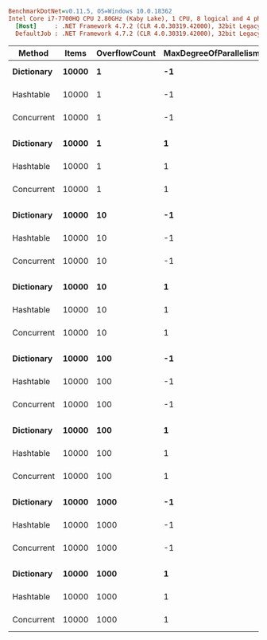 ``` ini

BenchmarkDotNet=v0.11.5, OS=Windows 10.0.18362
Intel Core i7-7700HQ CPU 2.80GHz (Kaby Lake), 1 CPU, 8 logical and 4 physical cores
  [Host]     : .NET Framework 4.7.2 (CLR 4.0.30319.42000), 32bit LegacyJIT-v4.8.4010.0
  DefaultJob : .NET Framework 4.7.2 (CLR 4.0.30319.42000), 32bit LegacyJIT-v4.8.4010.0


```
|     Method | Items | OverflowCount | MaxDegreeOfParallelism |      Mean |     Error |    StdDev |    Median | Ratio | RatioSD |
|----------- |------ |-------------- |----------------------- |----------:|----------:|----------:|----------:|------:|--------:|
| **Dictionary** | **10000** |             **1** |                     **-1** |  **87.39 ns** | **0.4133 ns** | **0.3664 ns** |  **87.48 ns** |  **1.00** |    **0.00** |
|  Hashtable | 10000 |             1 |                     -1 |  88.51 ns | 0.5133 ns | 0.4286 ns |  88.47 ns |  1.01 |    0.01 |
| Concurrent | 10000 |             1 |                     -1 | 168.30 ns | 3.3799 ns | 4.3948 ns | 166.83 ns |  1.94 |    0.06 |
|            |       |               |                        |           |           |           |           |       |         |
| **Dictionary** | **10000** |             **1** |                      **1** |  **86.29 ns** | **0.4931 ns** | **0.4612 ns** |  **86.24 ns** |  **1.00** |    **0.00** |
|  Hashtable | 10000 |             1 |                      1 |  88.11 ns | 0.4982 ns | 0.4660 ns |  88.22 ns |  1.02 |    0.01 |
| Concurrent | 10000 |             1 |                      1 | 166.81 ns | 3.8125 ns | 4.5385 ns | 164.89 ns |  1.94 |    0.06 |
|            |       |               |                        |           |           |           |           |       |         |
| **Dictionary** | **10000** |            **10** |                     **-1** |  **86.56 ns** | **0.9660 ns** | **0.8067 ns** |  **86.58 ns** |  **1.00** |    **0.00** |
|  Hashtable | 10000 |            10 |                     -1 |  88.46 ns | 0.4334 ns | 0.4054 ns |  88.55 ns |  1.02 |    0.01 |
| Concurrent | 10000 |            10 |                     -1 | 163.84 ns | 1.0162 ns | 0.9505 ns | 163.94 ns |  1.89 |    0.02 |
|            |       |               |                        |           |           |           |           |       |         |
| **Dictionary** | **10000** |            **10** |                      **1** |  **86.95 ns** | **0.5423 ns** | **0.4234 ns** |  **87.01 ns** |  **1.00** |    **0.00** |
|  Hashtable | 10000 |            10 |                      1 |  88.16 ns | 0.4392 ns | 0.4108 ns |  88.09 ns |  1.01 |    0.01 |
| Concurrent | 10000 |            10 |                      1 | 166.44 ns | 1.0469 ns | 0.9793 ns | 166.56 ns |  1.91 |    0.02 |
|            |       |               |                        |           |           |           |           |       |         |
| **Dictionary** | **10000** |           **100** |                     **-1** |  **88.26 ns** | **1.7190 ns** | **2.1740 ns** |  **87.19 ns** |  **1.00** |    **0.00** |
|  Hashtable | 10000 |           100 |                     -1 |  88.03 ns | 0.3113 ns | 0.2912 ns |  87.93 ns |  0.99 |    0.03 |
| Concurrent | 10000 |           100 |                     -1 | 166.38 ns | 3.2062 ns | 3.4306 ns | 165.08 ns |  1.88 |    0.07 |
|            |       |               |                        |           |           |           |           |       |         |
| **Dictionary** | **10000** |           **100** |                      **1** |  **88.72 ns** | **1.8008 ns** | **2.4649 ns** |  **87.23 ns** |  **1.00** |    **0.00** |
|  Hashtable | 10000 |           100 |                      1 |  88.31 ns | 0.4344 ns | 0.4063 ns |  88.18 ns |  1.00 |    0.03 |
| Concurrent | 10000 |           100 |                      1 | 164.57 ns | 0.8930 ns | 0.7457 ns | 164.76 ns |  1.85 |    0.06 |
|            |       |               |                        |           |           |           |           |       |         |
| **Dictionary** | **10000** |          **1000** |                     **-1** |  **88.09 ns** | **2.0893 ns** | **2.3222 ns** |  **87.06 ns** |  **1.00** |    **0.00** |
|  Hashtable | 10000 |          1000 |                     -1 |  89.65 ns | 1.8017 ns | 1.5971 ns |  89.06 ns |  1.01 |    0.04 |
| Concurrent | 10000 |          1000 |                     -1 | 169.08 ns | 2.8719 ns | 2.5458 ns | 168.47 ns |  1.91 |    0.05 |
|            |       |               |                        |           |           |           |           |       |         |
| **Dictionary** | **10000** |          **1000** |                      **1** |  **90.42 ns** | **1.7945 ns** | **3.6249 ns** |  **88.63 ns** |  **1.00** |    **0.00** |
|  Hashtable | 10000 |          1000 |                      1 |  89.21 ns | 1.1327 ns | 0.9458 ns |  89.18 ns |  0.97 |    0.05 |
| Concurrent | 10000 |          1000 |                      1 | 165.49 ns | 1.9030 ns | 1.5891 ns | 165.81 ns |  1.80 |    0.09 |
